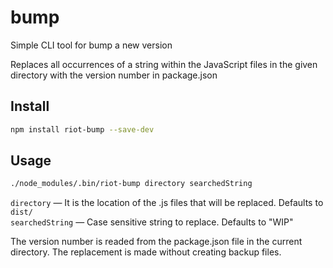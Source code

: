 # bump

Simple CLI tool for bump a new version

Replaces all occurrences of a string within the JavaScript files in the given directory with the version number in package.json

## Install

```bash
npm install riot-bump --save-dev
```

## Usage

```bash
./node_modules/.bin/riot-bump directory searchedString
```

`directory` — It is the location of the .js files that will be replaced. Defaults to `dist/`  
`searchedString` — Case sensitive string to replace. Defaults to "WIP"

The version number is readed from the package.json file in the current directory.
The replacement is made without creating backup files.
